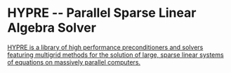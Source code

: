 # HYPRE -- Parallel Sparse Linear Algebra Solver

[HYPRE is a library of high performance preconditioners and solvers featuring multigrid methods for the solution of large, sparse linear systems of equations on massively parallel computers.](https://github.com/hypre-space/hypre)